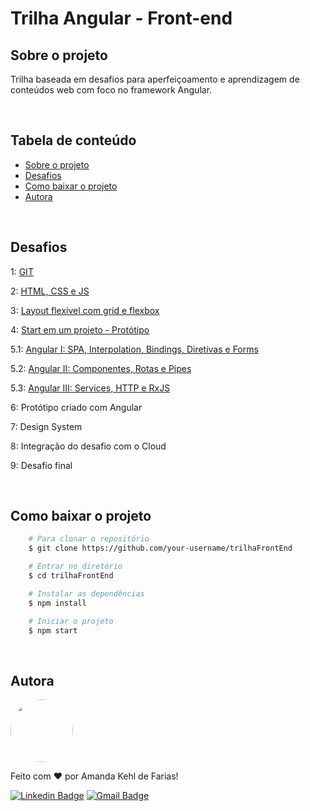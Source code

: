 # **Trilha Angular - Front-end** 

## **Sobre o projeto**
Trilha baseada em desafios para aperfeiçoamento e aprendizagem de conteúdos web com foco no framework Angular. 

<br />

## **Tabela de conteúdo**
<!--ts-->
   * [Sobre o projeto](#sobre-o-projeto)
   * [Desafios](#desafios)
   * [Como baixar o projeto](#como-baixar-o-projeto)
   * [Autora](#autora)
<!--te-->

<br />

## **Desafios**

1: [GIT](https://github.com/amandakehl/trilhaFrontEnd/tree/main/DesafioUm-GIT)

2: [HTML, CSS e JS](https://github.com/amandakehl/trilhaFrontEnd/tree/main/DesafioDois-HTML-CSS)

3: [Layout flexível com grid e flexbox](https://github.com/amandakehl/trilhaFrontEnd/tree/main/DesafioTres-Flexbox-Grid)

4: [Start em um projeto - Protótipo](https://github.com/amandakehl/trilhaFrontEnd/tree/main/DesafioQuatro-Prototipo) 

5.1: [Angular I: SPA, Interpolation, Bindings, Diretivas e Forms](https://github.com/amandakehl/trilhaFrontEnd/tree/main/DesafioCinco-Angular/DesafioCinco-Um)

5.2: [Angular II: Componentes, Rotas e Pipes](https://github.com/amandakehl/trilhaFrontEnd/tree/main/DesafioCinco-Angular/DesafioCinco-Dois)

5.3: [Angular III: Services, HTTP e RxJS](https://github.com/amandakehl/trilhaFrontEnd/tree/main/DesafioCinco-Angular/DesafioCinco-Tres)

6: Protótipo criado com Angular

7: Design System

8: Integração do desafio com o Cloud 

9: Desafio final 

<br />

## **Como baixar o projeto**

```bash
    # Para clonar o repositório 
    $ git clone https://github.com/your-username/trilhaFrontEnd 

    # Entrar no diretório 
    $ cd trilhaFrontEnd

    # Instalar as dependências 
    $ npm install 

    # Iniciar o projeto 
    $ npm start
```

<br />

## **Autora**

<a href="https://github.com/akfarias">
 <img style="border-radius: 50%;" src="https://avatars.githubusercontent.com/u/73315527?v=4" width="100px;" alt=""/>
 <br />
</a>

Feito com ❤️ por Amanda Kehl de Farias!

[![Linkedin Badge](https://img.shields.io/badge/-Amanda-blue?style=flat-square&logo=Linkedin&logoColor=white&link=https://www.linkedin.com/in/akfarias/)](https://www.linkedin.com/in/akfarias/) 
[![Gmail Badge](https://img.shields.io/badge/-amandakehldefarias@hotmail.com-c14438?style=flat-square&logo=Gmail&logoColor=white&link=mailto:amandakehldefarias@gmail.com)](mailto:amandakehldefarias@hotmail.com)
